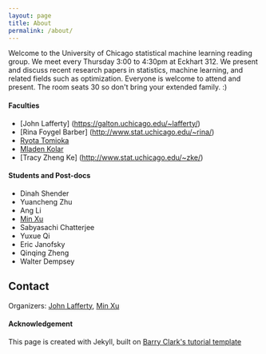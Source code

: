 ```yaml
---
layout: page
title: About
permalink: /about/
---
```


Welcome to the University of Chicago statistical machine learning reading group. We meet every Thursday 3:00 to 4:30pm at Eckhart 312. We present and discuss recent research papers in statistics, machine learning, and related fields such as optimization. Everyone is welcome to attend and present. The room seats 30 so don't bring your extended family. :)

#### Faculties
- [John Lafferty] (https://galton.uchicago.edu/~lafferty/)
- [Rina Foygel Barber] (http://www.stat.uchicago.edu/~rina/)
- [Ryota Tomioka](http://ttic.uchicago.edu/~ryotat/)
- [Mladen Kolar](http://sites.coffeejunkies.org/mkolar/)
- [Tracy Zheng Ke] (http://www.stat.uchicago.edu/~zke/)

#### Students and Post-docs

- Dinah Shender
- Yuancheng Zhu
- Ang Li
- [Min Xu](http://cs.cmu.edu/~minx)
- Sabyasachi Chatterjee
- Yuxue Qi
- Eric Janofsky
- Qinqing Zheng
- Walter Dempsey

## Contact

Organizers:
[John Lafferty](lafferty@galton.uchicago.edu), 
[Min Xu](min.cut@gmail.com)

#### Acknowledgement

This page is created with Jekyll, built on [Barry Clark's tutorial template](https://github.com/barryclark/jekyll-now)
